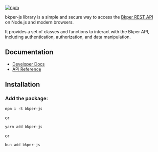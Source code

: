 [Bkper REST API]: https://bkper.com/docs/#rest-apis

[![npm](https://img.shields.io/npm/v/bkper?color=%235889e4)](https://www.npmjs.com/package/bkper)

bkper-js library is a simple and secure way to access the [Bkper REST API] on Node.js and modern browsers.

It provides a set of classes and functions to interact with the Bkper API, including authentication, authorization, and data manipulation.

## Documentation

- [Developer Docs](https://bkper.com/docs)
- [API Reference](https://bkper.com/docs/bkper-js/)

## Installation

### Add the package:

```
npm i -S bkper-js
```
or
```
yarn add bkper-js
```
or
```
bun add bkper-js
```


